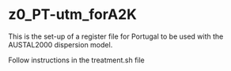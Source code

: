 # z0_PT-utm_forA2K

This is the set-up of a register file for Portugal to be used with the AUSTAL2000 dispersion model.

Follow instructions in the treatment.sh file
